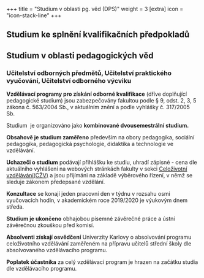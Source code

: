 +++
title = "Studium v oblasti pg. věd (DPS)"
weight = 3
[extra]
icon = "icon-stack-line"
+++

## Studium ke splnění kvalifikačních předpokladů

## Studium v oblasti pedagogických věd 

### Učitelství odborných předmětů, Učitelství praktického vyučování, Učitelství odborného výcviku

**Vzdělávací programy pro získání odborné kvalifikace** (dříve
doplňující pedagogické studium) jsou zabezpečovány fakultou podle § 9,
odst. 2, 3, 5 zákona č. 563/2004 Sb., v aktuálním znění a podle vyhlášky
č. 317/2005 Sb.

Studium  je organizováno jako **kombinované dvousemestrální studium.**

**Obsahově je studium zaměřeno** především na obory pedagogika, sociální
pedagogika, pedagogická psychologie, didaktika a technologie ve
vzdělávání.

**Uchazeči o studium** podávají přihlášku ke studiu, uhradí zápisné -
cena dle aktuálního vyhlášení na webových stránkách fakulty v sekci
[Celoživotní vzdělávání(CŽV)](http://pages.pedf.cuni.cz/czv/programy-na-vykon-povolani/uchazeci-czv/prihlaska-a-jeji-nalezitosti/) 
a jsou přijímáni na základě výběrového řízení, v němž se sleduje
zákonem předepsané vzdělání. 

**Konzultace** se konají jeden pracovní den v týdnu v rozsahu osmi
vyučovacích hodin, v akademickém roce 2019/2020 je výukovým dnem středa.

**Studium je ukončeno** obhajobou písemné závěrečné práce a ústní
závěrečnou zkouškou před komisí.

**Absolventi získají osvědčení** Univerzity Karlovy o absolvování
programu celoživotního vzdělávání zaměřeném na přípravu učitelů střední
školy dle absolvovaného vzdělávacího programu.

**Poplatek účastníka** za celý vzdělávací program je hrazen na začátku
studia dle vzdělávacího programu.